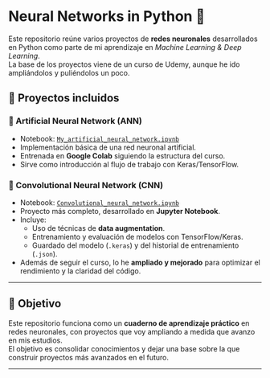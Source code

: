 # Neural Networks in Python 🧠

Este repositorio reúne varios proyectos de **redes neuronales** desarrollados en Python como parte de mi aprendizaje en *Machine Learning & Deep Learning*.  
La base de los proyectos viene de un curso de Udemy, aunque he ido ampliándolos y puliéndolos un poco.

## 📂 Proyectos incluidos

### 🔹 Artificial Neural Network (ANN)
- Notebook: [`My_artificial_neural_network.ipynb`](./Artificial-Neural-Network/My_artificial_neural_network.ipynb)  
- Implementación básica de una red neuronal artificial.
- Entrenada en **Google Colab** siguiendo la estructura del curso.
- Sirve como introducción al flujo de trabajo con Keras/TensorFlow.

### 🔹 Convolutional Neural Network (CNN)
- Notebook: [`Convolutional_neural_network.ipynb`](./Convolutional-Neural-Network/Convolutional_neural_network.ipynb)  
- Proyecto más completo, desarrollado en **Jupyter Notebook**.  
- Incluye:
  - Uso de técnicas de **data augmentation**.
  - Entrenamiento y evaluación de modelos con TensorFlow/Keras.
  - Guardado del modelo (`.keras`) y del historial de entrenamiento (`.json`).  
- Además de seguir el curso, lo he **ampliado y mejorado** para optimizar el rendimiento y la claridad del código.

---

## 🚀 Objetivo
Este repositorio funciona como un **cuaderno de aprendizaje práctico** en redes neuronales, con proyectos que voy ampliando a medida que avanzo en mis estudios.  
El objetivo es consolidar conocimientos y dejar una base sobre la que construir proyectos más avanzados en el futuro.

---
